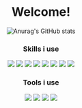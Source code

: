 <h1 align="center">Welcome!</h1>

<div align="center">

![Anurag's GitHub stats](https://github-readme-stats.vercel.app/api?username=ohmink&show_icons=true&theme=dracula)

</div>
<div align="center">
  <h3>Skills i use</h3>
  <img src="https://img.shields.io/badge/html5-E34F26?style=for-the-badge&logo=HTML5&logoColor=white"></a>
  <img src="https://img.shields.io/badge/css-1572B6?style=for-the-badge&logo=css3&logoColor=white">
  <img src="https://img.shields.io/badge/javascript-F7DF1E?style=for-the-badge&logo=javascript&logoColor=black">
  <img src="https://img.shields.io/badge/react-61DAFB?style=for-the-badge&logo=react&logoColor=black">
  <img src="https://img.shields.io/badge/nodejs-339933?style=for-the-badge&logo=node.js&logoColor=white">
  <img src="https://img.shields.io/badge/express-0?style=for-the-badge&logo=express&logoColor=white">
  <img src="https://img.shields.io/badge/nestjs-E0234E?style=for-the-badge&logo=nestjs&logoColor=white">
  <img src="https://img.shields.io/badge/typescript-3178C6?style=for-the-badge&logo=typescript&logoColor=white">
</div>
<div align="center">
  <h3>Tools i use</h3>
  <img src="https://img.shields.io/badge/Visual Studio Code-007ACC?style=for-the-badge&logo=VisualStudioCode&logoColor=white"></a>
  <img src="https://img.shields.io/badge/github-181717?style=for-the-badge&logo=github&logoColor=white">
  <img src="https://img.shields.io/badge/postman-FF6C37?style=for-the-badge&logo=postman&logoColor=white">
  <img src="https://img.shields.io/badge/insomnia-5849BE?style=for-the-badge&logo=insomnia&logoColor=white">
</div>

